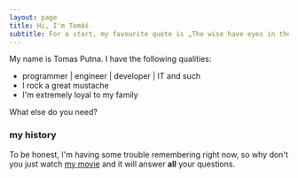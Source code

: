 ```yaml
---
layout: page
title: Hi, I'm Tomáš
subtitle: For a start, my favourite quote is „The wise have eyes in their heads, while the fool walks in the darkness“
---
```


My name is Tomas Putna. I have the following qualities:

- programmer | engineer | developer | IT and such
- I rock a great mustache
- I'm extremely loyal to my family

What else do you need?

### my history

To be honest, I'm having some trouble remembering right now, so why don't you just watch [my movie](http://en.wikipedia.org/wiki/The_Princess_Bride_%28film%29) and it will answer **all** your questions.
